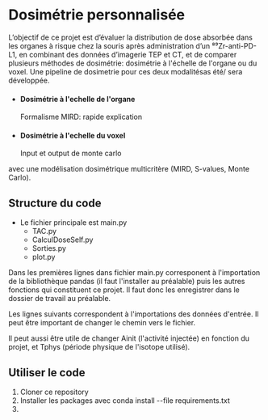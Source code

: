 # Dosimétrie personnalisée
L’objectif de ce projet est d’évaluer la distribution de dose absorbée dans les organes à risque chez la souris après administration d’un ⁸⁹Zr-anti-PD-L1, en combinant des données d’imagerie TEP et CT, et de comparer plusieurs méthodes de dosimétrie: dosimétrie à l'échelle de l'organe ou du voxel.
Une pipeline de dosimetrie pour ces deux modalitésas été/ sera développée.

- #### Dosimétrie à l'echelle de l'organe
  Formalisme MIRD: rapide explication

- #### Dosimétrie à l'echelle du voxel
  Input et output de monte carlo

avec une modélisation dosimétrique multicritère (MIRD, S-values, Monte Carlo).

## Structure du code
- Le fichier principale est main.py
  - TAC.py
  - CalculDoseSelf.py
  - Sorties.py
  - plot.py

Dans les premières lignes dans fichier main.py corresponent à l'importation de la bibliothèque pandas (il faut l'installer au préalable) puis les autres fonctions qui constituent ce projet. Il faut donc les enregistrer dans le dossier de travail au préalable.

Les lignes suivants correspondent à l'importations des données d'entrée. Il peut être important de changer le chemin vers le fichier.

Il peut aussi être utile de changer Ainit (l'activité injectée) en fonction du projet, et Tphys (période physique de l'isotope utilisé).


## Utiliser le code

1. Cloner ce repository
2. Installer les packages avec conda install --file requirements.txt
3. 


